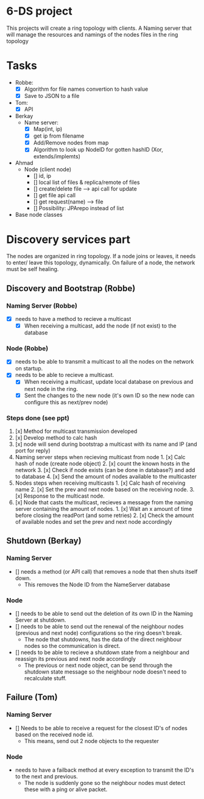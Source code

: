 # 6-DS project

This projects will create a ring topology with clients. A Naming server that will manage the resources and namings of the nodes files in the ring topology

# Tasks

- Robbe:
  - [x] Algorithm for file names convertion to hash value
  - [x] Save to JSON to a file

- Tom:
  - [x] API

- Berkay
  - Name server:
    - [x] Map(int, ip)
    - [x] get ip from filename
    - [x] Add/Remove nodes from map
    - [x] Algorithm to look up NodeID for gotten hashID (Xor, extends/implemts)

- Ahmad
  - Node (client node)
    - [] id, ip
    - [] local list of files & replica/remote of files
    - [] create/delete file --> api call for update
    - [] get file api call
    - [] get request(name) --> file
    - [] Possibility: JPArepo instead of list
- Base node classes


# Discovery services part

The nodes are organized in ring topology. If a node joins or leaves, it needs to enter/ leave this topology, dynamically.
On failure of a node, the network must be self healing.

## Discovery and Bootstrap (Robbe)
  ### Naming Server (Robbe)
  - [x] needs to have a method to recieve a multicast 
    - [x] When receiving a multicast, add the node (if not exist) to the database
  ### Node (Robbe)
  - [x] needs to be able to transmit a multicast to all the nodes on the network on startup.
  - [x] needs to be able to recieve a multicast.
    - [x] When receiving a multicast, update local database on previous and next node in the ring.
    - [x] Sent the changes to the new node (it's own ID so the new node can configure this as next/prev node)
  ### Steps done (see ppt)
  1. [x] Method for multicast transmission developed 
  2. [x] Develop method to calc hash
  3. [x] node will send during bootstrap a multicast with its name and IP (and port for reply)
  4. Naming server steps when recieving multicast from node
    1. [x] Calc hash of node (create node object)
    2. [x] count the known hosts in the network
    3. [x] Check if node exists (can be done in database?) and add to database
    4. [x] Send the amount of nodes available to the multicaster
  5. Nodes steps when receiving multicasts 
    1. [x] Calc hash of receiving name
    2. [x] Set the prev and next node based on the receiving node.
    3. [x] Response to the multicast node.
  6. [x] Node that casts the multicast, recieves a message from the naming server containing the amount of nodes.
    1. [x] Wait an x amount of time before closing the readPort (and some retries)
    2. [x] Check the amount of available nodes and set the prev and next node accordingly


## Shutdown (Berkay)
  ### Naming Server
  - [] needs a method (or API call) that removes a node that then shuts itself down.
    - This removes the Node ID from the NameServer database
  ### Node
  - [] needs to be able to send out the deletion of its own ID in the Naming Server at shutdown.
  - [] needs to be able to send out the renewal of the neighbour nodes (previous and next node) configurations so the ring doesn't break.
    - The node that shutdowns, has the data of the direct neighbour nodes so the communication is direct.
  - [] needs to be able to recieve a shutdown state from a neighbour and reassign its previous and next node accordingly
    - The previous or next node object, can be send through the shutdown state message so the neighbour node doesn't need to recalculate stuff.


## Failure (Tom)
### Naming Server
  - [] Needs to be able to receive a request for the closest ID's of nodes based on the received node id.
    - This means, send out 2 node objects to the requester


### Node
  - needs to have a failback method at every exception to transmit the ID's to the next and previous.
    - The node is suddenly gone so the neighbour nodes must detect these with a ping or alive packet.